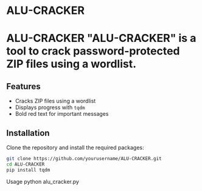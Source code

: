 # ALU-CRACKER
# ALU-CRACKER  "ALU-CRACKER" is a tool to crack password-protected ZIP files using a wordlist.
## Features
- Cracks ZIP files using a wordlist
- Displays progress with `tqdm`
- Bold red text for important messages

## Installation
Clone the repository and install the required packages:
```bash
git clone https://github.com/yourusername/ALU-CRACKER.git
cd ALU-CRACKER
pip install tqdm
```
Usage
python alu_cracker.py

